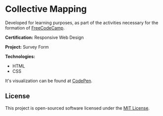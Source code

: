 # Collective Mapping

Developed for learning purposes, as part of the activities necessary for the formation of 
[FreeCodeCamp](https://freecodecamp.org/herberthleao).

**Certification:** Responsive Web Design

**Project:** Survey Form

**Technologies:**
* HTML
* CSS

It's visualization can be found at [CodePen](https://codepen.io/herberthleao/full/MWeJZXO).

## License

This project is open-sourced software licensed under the [MIT License](license.md).
